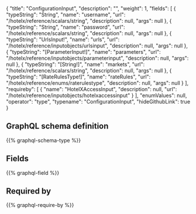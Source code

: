{
  "title": "ConfigurationInput",
  "description": "",
  "weight": 1,
  "fields": [
    {
      "typeString": "String",
      "name": "username",
      "url": "/hotelx/reference/scalars/string",
      "description": null,
      "args": null
    },
    {
      "typeString": "String",
      "name": "password",
      "url": "/hotelx/reference/scalars/string",
      "description": null,
      "args": null
    },
    {
      "typeString": "UrlsInput!",
      "name": "urls",
      "url": "/hotelx/reference/inputobjects/urlsinput",
      "description": null,
      "args": null
    },
    {
      "typeString": "[ParameterInput!]",
      "name": "parameters",
      "url": "/hotelx/reference/inputobjects/parameterinput",
      "description": null,
      "args": null
    },
    {
      "typeString": "[String!]",
      "name": "markets",
      "url": "/hotelx/reference/scalars/string",
      "description": null,
      "args": null
    },
    {
      "typeString": "[RateRulesType!]",
      "name": "rateRules",
      "url": "/hotelx/reference/enums/raterulestype",
      "description": null,
      "args": null
    }
  ],
  "requireby": [
    {
      "name": "HotelXAccessInput",
      "description": null,
      "url": "/hotelx/reference/inputobjects/hotelxaccessinput"
    }
  ],
  "enumValues": null,
  "operator": "type",
  "typename": "ConfigurationInput",
  "hideGithubLink": true
}
## GraphQL schema definition

{{% graphql-schema-type %}}

## Fields

{{% graphql-field %}}

## Required by

{{% graphql-require-by %}}
